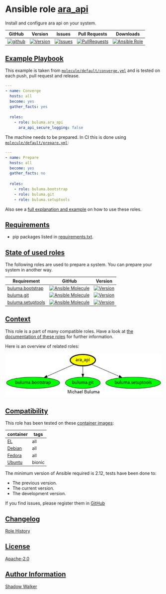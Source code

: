 # Ansible role [ara_api](https://galaxy.ansible.com/ui/standalone/roles/buluma/ara_api/documentation)

Install and configure ara api on your system.

|GitHub|Version|Issues|Pull Requests|Downloads|
|------|-------|------|-------------|---------|
|[![github](https://github.com/buluma/ansible-role-ara_api/actions/workflows/molecule.yml/badge.svg)](https://github.com/buluma/ansible-role-ara_api/actions/workflows/molecule.yml)|[![Version](https://img.shields.io/github/release/buluma/ansible-role-ara_api.svg)](https://github.com/buluma/ansible-role-ara_api/releases/)|[![Issues](https://img.shields.io/github/issues/buluma/ansible-role-ara_api.svg)](https://github.com/buluma/ansible-role-ara_api/issues/)|[![PullRequests](https://img.shields.io/github/issues-pr-closed-raw/buluma/ansible-role-ara_api.svg)](https://github.com/buluma/ansible-role-ara_api/pulls/)|[![Ansible Role](https://img.shields.io/ansible/role/d/buluma/ara_api)](https://galaxy.ansible.com/ui/standalone/roles/buluma/ara_api/documentation)|

## [Example Playbook](#example-playbook)

This example is taken from [`molecule/default/converge.yml`](https://github.com/buluma/ansible-role-ara_api/blob/master/molecule/default/converge.yml) and is tested on each push, pull request and release.

```yaml
---
- name: Converge
  hosts: all
  become: yes
  gather_facts: yes

  roles:
    - role: buluma.ara_api
      ara_api_secure_logging: false
```

The machine needs to be prepared. In CI this is done using [`molecule/default/prepare.yml`](https://github.com/buluma/ansible-role-ara_api/blob/master/molecule/default/prepare.yml):

```yaml
---
- name: Prepare
  hosts: all
  become: yes
  gather_facts: no

  roles:
    - role: buluma.bootstrap
    - role: buluma.git
    - role: buluma.setuptools
```

Also see a [full explanation and example](https://buluma.github.io/how-to-use-these-roles.html) on how to use these roles.


## [Requirements](#requirements)

- pip packages listed in [requirements.txt](https://github.com/buluma/ansible-role-ara_api/blob/master/requirements.txt).

## [State of used roles](#state-of-used-roles)

The following roles are used to prepare a system. You can prepare your system in another way.

| Requirement | GitHub | Version |
|-------------|--------|--------|
|[buluma.bootstrap](https://galaxy.ansible.com/buluma/bootstrap)|[![Ansible Molecule](https://github.com/buluma/ansible-role-bootstrap/actions/workflows/molecule.yml/badge.svg)](https://github.com/buluma/ansible-role-bootstrap/actions/workflows/molecule.yml)|[![Version](https://img.shields.io/github/release/buluma/ansible-role-bootstrap.svg)](https://github.com/shadowwalker/ansible-role-bootstrap)|
|[buluma.git](https://galaxy.ansible.com/buluma/git)|[![Ansible Molecule](https://github.com/buluma/ansible-role-git/actions/workflows/molecule.yml/badge.svg)](https://github.com/buluma/ansible-role-git/actions/workflows/molecule.yml)|[![Version](https://img.shields.io/github/release/buluma/ansible-role-git.svg)](https://github.com/shadowwalker/ansible-role-git)|
|[buluma.setuptools](https://galaxy.ansible.com/buluma/setuptools)|[![Ansible Molecule](https://github.com/buluma/ansible-role-setuptools/actions/workflows/molecule.yml/badge.svg)](https://github.com/buluma/ansible-role-setuptools/actions/workflows/molecule.yml)|[![Version](https://img.shields.io/github/release/buluma/ansible-role-setuptools.svg)](https://github.com/shadowwalker/ansible-role-setuptools)|

## [Context](#context)

This role is a part of many compatible roles. Have a look at [the documentation of these roles](https://buluma.github.io/) for further information.

Here is an overview of related roles:

![dependencies](https://raw.githubusercontent.com/buluma/ansible-role-ara_api/png/requirements.png "Dependencies")

## [Compatibility](#compatibility)

This role has been tested on these [container images](https://hub.docker.com/u/buluma):

|container|tags|
|---------|----|
|[EL](https://hub.docker.com/repository/docker/buluma/enterpriselinux/general)|all|
|[Debian](https://hub.docker.com/repository/docker/buluma/debian/general)|all|
|[Fedora](https://hub.docker.com/repository/docker/buluma/fedora/general)|all|
|[Ubuntu](https://hub.docker.com/repository/docker/buluma/ubuntu/general)|bionic|

The minimum version of Ansible required is 2.12, tests have been done to:

- The previous version.
- The current version.
- The development version.

If you find issues, please register them in [GitHub](https://github.com/buluma/ansible-role-ara_api/issues)

## [Changelog](#changelog)

[Role History](https://github.com/buluma/ansible-role-ara_api/blob/master/CHANGELOG.md)

## [License](#license)

[Apache-2.0](https://github.com/buluma/ansible-role-ara_api/blob/master/LICENSE)

## [Author Information](#author-information)

[Shadow Walker](https://buluma.github.io/)

